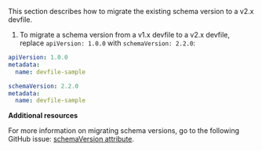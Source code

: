 This section describes how to migrate the existing schema version to a
v2.x devfile.

1.  To migrate a schema version from a v1.x devfile to a v2.x devfile,
    replace `apiVersion: 1.0.0` with `schemaVersion: 2.2.0`:

```yaml
apiVersion: 1.0.0
metadata:
  name: devfile-sample
```

```yaml
schemaVersion: 2.2.0
metadata:
  name: devfile-sample
```

**Additional resources**

For more information on migrating schema versions, go to the
following GitHub issue: [schemaVersion
attribute](https://github.com/devfile/api/issues/7).
